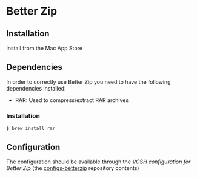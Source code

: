 # Better Zip

## Installation

Install from the Mac App Store

## Dependencies

In order to correctly use Better Zip you need to have the following dependencies installed:
* RAR: Used to compress/extract RAR archives

### Installation

```ShellSession
$ brew install rar
```

## Configuration

The configuration should be available through the *VCSH configuration for Better Zip* (the [configs-betterzip](github.com/alem0lars/configs-betterzip) repository contents)
